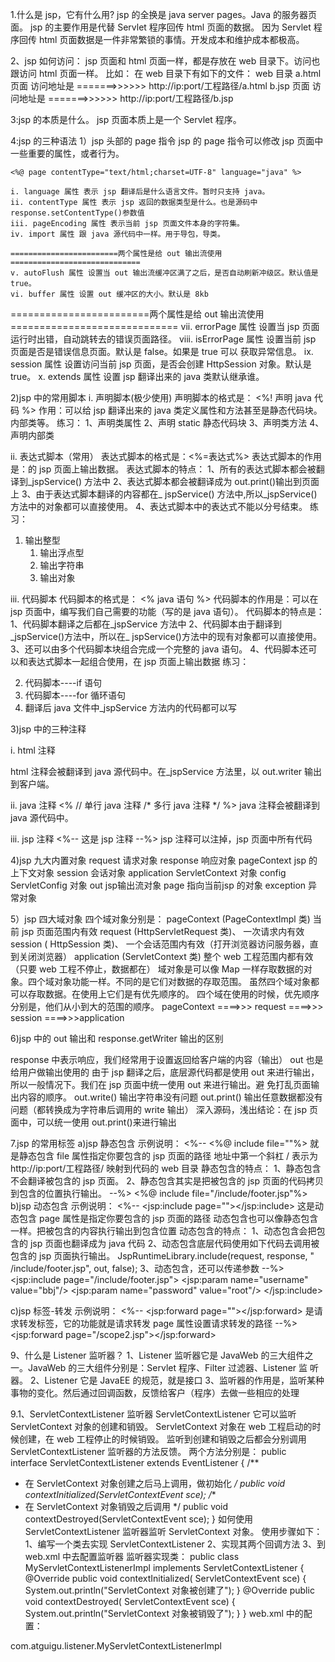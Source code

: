 1.什么是 jsp，它有什么用? jsp 的全换是 java server pages。Java 的服务器页面。 jsp 的主要作用是代替 Servlet 程序回传 html 页面的数据。 因为 Servlet 程序回传 html
页面数据是一件非常繁锁的事情。开发成本和维护成本都极高。

2、jsp 如何访问： jsp 页面和 html 页面一样，都是存放在 web 目录下。访问也跟访问 html 页面一样。 比如： 在 web 目录下有如下的文件： web 目录 a.html 页面 访问地址是
=======>>>>>> http://ip:port/工程路径/a.html b.jsp 页面 访问地址是 =======>>>>>> http://ip:port/工程路径/b.jsp

3:jsp 的本质是什么。 jsp 页面本质上是一个 Servlet 程序。

4:jsp 的三种语法 1）jsp 头部的 page 指令 jsp 的 page 指令可以修改 jsp 页面中一些重要的属性，或者行为。

    <%@ page contentType="text/html;charset=UTF-8" language="java" %>

    i. language 属性 表示 jsp 翻译后是什么语言文件。暂时只支持 java。
    ii. contentType 属性 表示 jsp 返回的数据类型是什么。也是源码中 response.setContentType()参数值
    iii. pageEncoding 属性 表示当前 jsp 页面文件本身的字符集。
    iv. import 属性 跟 java 源代码中一样。用于导包，导类。

    ========================两个属性是给 out 输出流使用=============================
    v. autoFlush 属性 设置当 out 输出流缓冲区满了之后，是否自动刷新冲级区。默认值是 true。
    vi. buffer 属性 设置 out 缓冲区的大小。默认是 8kb

========================两个属性是给 out 输出流使用============================= vii. errorPage 属性 设置当 jsp 页面运行时出错，自动跳转去的错误页面路径。
viii. isErrorPage 属性 设置当前 jsp 页面是否是错误信息页面。默认是 false。如果是 true 可以 获取异常信息。 ix. session 属性 设置访问当前 jsp 页面，是否会创建 HttpSession
对象。默认是 true。 x. extends 属性 设置 jsp 翻译出来的 java 类默认继承谁。

2)jsp 中的常用脚本 i. 声明脚本(极少使用)
声明脚本的格式是： <%! 声明 java 代码 %>
作用：可以给 jsp 翻译出来的 java 类定义属性和方法甚至是静态代码块。内部类等。 练习： 1、声明类属性 2、声明 static 静态代码块 3、声明类方法 4、声明内部类

ii. 表达式脚本（常用） 表达式脚本的格式是：<%=表达式%>
表达式脚本的作用是：的 jsp 页面上输出数据。 表达式脚本的特点： 1、所有的表达式脚本都会被翻译到_jspService() 方法中 2、表达式脚本都会被翻译成为 out.print()输出到页面上 3、由于表达式脚本翻译的内容都在_
jspService() 方法中,所以_jspService()方法中的对象都可以直接使用。 4、表达式脚本中的表达式不能以分号结束。 练习：

1. 输出整型
    1. 输出浮点型
    2. 输出字符串
    3. 输出对象

iii. 代码脚本 代码脚本的格式是：
<% java 语句 %>
代码脚本的作用是：可以在 jsp 页面中，编写我们自己需要的功能（写的是 java 语句）。 代码脚本的特点是： 1、代码脚本翻译之后都在_jspService 方法中 2、代码脚本由于翻译到_jspService()方法中，所以在_
jspService()方法中的现有对象都可以直接使用。 3、还可以由多个代码脚本块组合完成一个完整的 java 语句。 4、代码脚本还可以和表达式脚本一起组合使用，在 jsp 页面上输出数据 练习：

2. 代码脚本----if 语句
3. 代码脚本----for 循环语句
4. 翻译后 java 文件中_jspService 方法内的代码都可以写

3)jsp 中的三种注释

i. html 注释
<!-- 这是 html 注释 -->
html 注释会被翻译到 java 源代码中。在_jspService 方法里，以 out.writer 输出到客户端。

ii. java 注释
<% // 单行 java 注释 /* 多行 java 注释 */ %>
java 注释会被翻译到 java 源代码中。

iii. jsp 注释
<%-- 这是 jsp 注释 --%>
jsp 注释可以注掉，jsp 页面中所有代码

4)jsp 九大内置对象 request 请求对象 response 响应对象 pageContext jsp 的上下文对象 session 会话对象 application ServletContext 对象 config
ServletConfig 对象 out jsp输出流对象 page 指向当前jsp 的对象 exception 异常对象

5）jsp 四大域对象 四个域对象分别是： pageContext (PageContextImpl 类) 当前 jsp 页面范围内有效 request (HttpServletRequest 类)、 一次请求内有效 session (
HttpSession 类)、 一个会话范围内有效（打开浏览器访问服务器，直到关闭浏览器） application (ServletContext 类) 整个 web 工程范围内都有效（只要 web 工程不停止，数据都在） 域对象是可以像
Map 一样存取数据的对象。四个域对象功能一样。不同的是它们对数据的存取范围。 虽然四个域对象都可以存取数据。在使用上它们是有优先顺序的。 四个域在使用的时候，优先顺序分别是，他们从小到大的范围的顺序。 pageContext
====>>> request ====>>> session ====>>>application

6)jsp 中的 out 输出和 response.getWriter 输出的区别

response 中表示响应，我们经常用于设置返回给客户端的内容（输出） out 也是给用户做输出使用的 由于 jsp 翻译之后，底层源代码都是使用 out 来进行输出，所以一般情况下。我们在 jsp 页面中统一使用 out 来进行输出。避
免打乱页面输出内容的顺序。 out.write() 输出字符串没有问题 out.print() 输出任意数据都没有问题（都转换成为字符串后调用的 write 输出） 深入源码，浅出结论：在 jsp 页面中，可以统一使用
out.print()来进行输出

7.jsp 的常用标签 a)jsp 静态包含 示例说明：
<%--
<%@ include file=""%> 就是静态包含 file 属性指定你要包含的 jsp 页面的路径 地址中第一个斜杠 / 表示为 http://ip:port/工程路径/ 映射到代码的 web 目录 静态包含的特点：
1、静态包含不会翻译被包含的 jsp 页面。 2、静态包含其实是把被包含的 jsp 页面的代码拷贝到包含的位置执行输出。 --%>
<%@ include file="/include/footer.jsp"%>
b)jsp 动态包含 示例说明：
<%--
<jsp:include page=""></jsp:include> 这是动态包含 page 属性是指定你要包含的 jsp 页面的路径 动态包含也可以像静态包含一样。把被包含的内容执行输出到包含位置 动态包含的特点：
1、动态包含会把包含的 jsp 页面也翻译成为 java 代码 2、动态包含底层代码使用如下代码去调用被包含的 jsp 页面执行输出。 JspRuntimeLibrary.include(request, response, "
/include/footer.jsp", out, false); 3、动态包含，还可以传递参数 --%>
<jsp:include page="/include/footer.jsp">
<jsp:param name="username" value="bbj"/>
<jsp:param name="password" value="root"/>
</jsp:include>

c)jsp 标签-转发 示例说明：
<%--
<jsp:forward page=""></jsp:forward> 是请求转发标签，它的功能就是请求转发 page 属性设置请求转发的路径 --%>
<jsp:forward page="/scope2.jsp"></jsp:forward>

9、什么是 Listener 监听器？ 1、Listener 监听器它是 JavaWeb 的三大组件之一。JavaWeb 的三大组件分别是：Servlet 程序、Filter 过滤器、Listener 监 听器。 2、Listener 它是
JavaEE 的规范，就是接口 3、监听器的作用是，监听某种事物的变化。然后通过回调函数，反馈给客户（程序）去做一些相应的处理

9.1、ServletContextListener 监听器 ServletContextListener 它可以监听 ServletContext 对象的创建和销毁。 ServletContext 对象在 web 工程启动的时候创建，在
web 工程停止的时候销毁。 监听到创建和销毁之后都会分别调用 ServletContextListener 监听器的方法反馈。 两个方法分别是： public interface ServletContextListener
extends EventListener { /**

* 在 ServletContext 对象创建之后马上调用，做初始化
  */ public void contextInitialized(ServletContextEvent sce); /**
* 在 ServletContext 对象销毁之后调用
  */ public void contextDestroyed(ServletContextEvent sce); } 如何使用 ServletContextListener 监听器监听 ServletContext 对象。
  使用步骤如下： 1、编写一个类去实现 ServletContextListener 2、实现其两个回调方法 3、到 web.xml 中去配置监听器 监听器实现类： public class
  MyServletContextListenerImpl implements ServletContextListener { @Override public void contextInitialized(
  ServletContextEvent sce) { System.out.println("ServletContext 对象被创建了"); } @Override public void contextDestroyed(
  ServletContextEvent sce) { System.out.println("ServletContext 对象被销毁了"); } } web.xml 中的配置：

<!--配置监听器-->
<listener>
<listener-class>com.atguigu.listener.MyServletContextListenerImpl</listener-class>
</listener>



